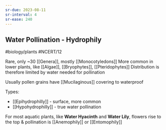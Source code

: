 ```yaml
---
sr-due: 2023-08-11
sr-interval: 4
sr-ease: 240
---
```

## Water Pollination - Hydrophily
#biology/plants #NCERT/12 


Rare, only ~30 [[Genera]], mostly [[Monocotyledons]] 
More common in lower plants, like [[Algae]], [[Bryophytes]], [[Pteridophytes]]
Distribution is therefore limited by water needed for pollination

Usually pollen grains have [[Mucilaginous]] covering to waterproof

Types:
- [[Epihydrophilly]] - surface, more common 
- [[Hypohydrophilly]] - true water pollination

For most aquatic plants, like **Water Hyacinth** and **Water Lily**, flowers rise to the top & pollination is [[Anemophily]] or [[Entomophily]]
